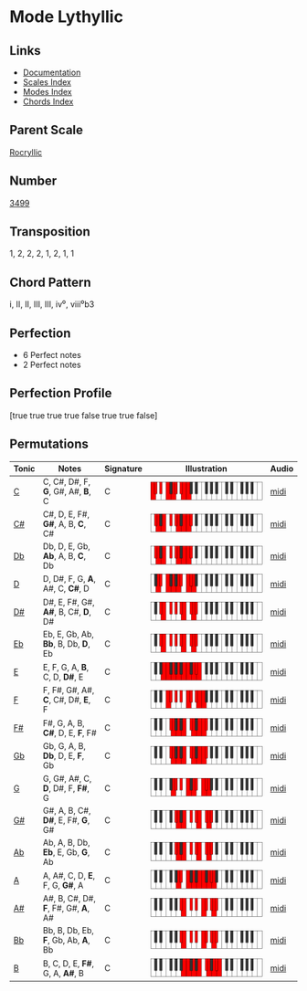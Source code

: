 # Mode Lythyllic

## Links

- [Documentation](README.md)
- [Scales Index](Scales.md)
- [Modes Index](Modes.md)
- [Chords Index](Chords.md)

## Parent Scale

[Rocryllic](ScaleRocryllic.md)

## Number

[3499](https://ianring.com/musictheory/scales/3499)

## Transposition

1, 2, 2, 2, 1, 2, 1, 1

## Chord Pattern

i, II, II, III, III, iv⁰, viii⁰b3

## Perfection

- 6 Perfect notes
- 2 Perfect notes

## Perfection Profile

[true true true true false true true false]

## Permutations

| Tonic | Notes | Signature | Illustration | Audio |
|-------|-------|-----------|--------------|-------|
| [C](ModeCNaturalLythyllic.md) | C, C#, D#, F, **G**, G#, A#, **B**, C | C | ![CNaturalLythyllic](ModeCNaturalLythyllic.png) | [midi](https://github.com/edipermadi/music/blob/main/docs/ModeCNaturalLythyllic.mid?raw=true) |
| [C#](ModeCSharpLythyllic.md) | C#, D, E, F#, **G#**, A, B, **C**, C# | C | ![CSharpLythyllic](ModeCSharpLythyllic.png) | [midi](https://github.com/edipermadi/music/blob/main/docs/ModeCSharpLythyllic.mid?raw=true) |
| [Db](ModeDFlatLythyllic.md) | Db, D, E, Gb, **Ab**, A, B, **C**, Db | C | ![DFlatLythyllic](ModeDFlatLythyllic.png) | [midi](https://github.com/edipermadi/music/blob/main/docs/ModeDFlatLythyllic.mid?raw=true) |
| [D](ModeDNaturalLythyllic.md) | D, D#, F, G, **A**, A#, C, **C#**, D | C | ![DNaturalLythyllic](ModeDNaturalLythyllic.png) | [midi](https://github.com/edipermadi/music/blob/main/docs/ModeDNaturalLythyllic.mid?raw=true) |
| [D#](ModeDSharpLythyllic.md) | D#, E, F#, G#, **A#**, B, C#, **D**, D# | C | ![DSharpLythyllic](ModeDSharpLythyllic.png) | [midi](https://github.com/edipermadi/music/blob/main/docs/ModeDSharpLythyllic.mid?raw=true) |
| [Eb](ModeEFlatLythyllic.md) | Eb, E, Gb, Ab, **Bb**, B, Db, **D**, Eb | C | ![EFlatLythyllic](ModeEFlatLythyllic.png) | [midi](https://github.com/edipermadi/music/blob/main/docs/ModeEFlatLythyllic.mid?raw=true) |
| [E](ModeENaturalLythyllic.md) | E, F, G, A, **B**, C, D, **D#**, E | C | ![ENaturalLythyllic](ModeENaturalLythyllic.png) | [midi](https://github.com/edipermadi/music/blob/main/docs/ModeENaturalLythyllic.mid?raw=true) |
| [F](ModeFNaturalLythyllic.md) | F, F#, G#, A#, **C**, C#, D#, **E**, F | C | ![FNaturalLythyllic](ModeFNaturalLythyllic.png) | [midi](https://github.com/edipermadi/music/blob/main/docs/ModeFNaturalLythyllic.mid?raw=true) |
| [F#](ModeFSharpLythyllic.md) | F#, G, A, B, **C#**, D, E, **F**, F# | C | ![FSharpLythyllic](ModeFSharpLythyllic.png) | [midi](https://github.com/edipermadi/music/blob/main/docs/ModeFSharpLythyllic.mid?raw=true) |
| [Gb](ModeGFlatLythyllic.md) | Gb, G, A, B, **Db**, D, E, **F**, Gb | C | ![GFlatLythyllic](ModeGFlatLythyllic.png) | [midi](https://github.com/edipermadi/music/blob/main/docs/ModeGFlatLythyllic.mid?raw=true) |
| [G](ModeGNaturalLythyllic.md) | G, G#, A#, C, **D**, D#, F, **F#**, G | C | ![GNaturalLythyllic](ModeGNaturalLythyllic.png) | [midi](https://github.com/edipermadi/music/blob/main/docs/ModeGNaturalLythyllic.mid?raw=true) |
| [G#](ModeGSharpLythyllic.md) | G#, A, B, C#, **D#**, E, F#, **G**, G# | C | ![GSharpLythyllic](ModeGSharpLythyllic.png) | [midi](https://github.com/edipermadi/music/blob/main/docs/ModeGSharpLythyllic.mid?raw=true) |
| [Ab](ModeAFlatLythyllic.md) | Ab, A, B, Db, **Eb**, E, Gb, **G**, Ab | C | ![AFlatLythyllic](ModeAFlatLythyllic.png) | [midi](https://github.com/edipermadi/music/blob/main/docs/ModeAFlatLythyllic.mid?raw=true) |
| [A](ModeANaturalLythyllic.md) | A, A#, C, D, **E**, F, G, **G#**, A | C | ![ANaturalLythyllic](ModeANaturalLythyllic.png) | [midi](https://github.com/edipermadi/music/blob/main/docs/ModeANaturalLythyllic.mid?raw=true) |
| [A#](ModeASharpLythyllic.md) | A#, B, C#, D#, **F**, F#, G#, **A**, A# | C | ![ASharpLythyllic](ModeASharpLythyllic.png) | [midi](https://github.com/edipermadi/music/blob/main/docs/ModeASharpLythyllic.mid?raw=true) |
| [Bb](ModeBFlatLythyllic.md) | Bb, B, Db, Eb, **F**, Gb, Ab, **A**, Bb | C | ![BFlatLythyllic](ModeBFlatLythyllic.png) | [midi](https://github.com/edipermadi/music/blob/main/docs/ModeBFlatLythyllic.mid?raw=true) |
| [B](ModeBNaturalLythyllic.md) | B, C, D, E, **F#**, G, A, **A#**, B | C | ![BNaturalLythyllic](ModeBNaturalLythyllic.png) | [midi](https://github.com/edipermadi/music/blob/main/docs/ModeBNaturalLythyllic.mid?raw=true) |
